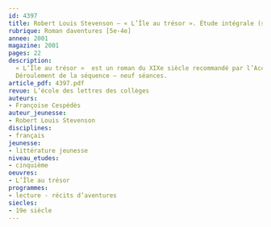 ```yaml
---
id: 4397
title: Robert Louis Stevenson – « L’Île au trésor ». Étude intégrale (séquence)
rubrique: Roman daventures [5e-4e]
annee: 2001
magazine: 2001
pages: 22
description: 
  « L’Île au trésor »  est un roman du XIXe siècle recommandé par l’Accompagnement des programmes de quatrième. Les pistes de lecture proposées en permettent une exploitation dès la classe de cinquième. Ce roman d’aventures relate quelques mois de la vie de Jim Hawkins, un jeune garçon confronté très tôt à des situations difficiles et périlleuses. Le fil conducteur de ce récit, où les « bons » et les « méchants » essaient de cohabiter pour retrouver un trésor, est l’apprentissage de la vie par Jim qui devra prendre des décisions et se montrer responsable.
  Déroulement de la séquence – neuf séances.
article_pdf: 4397.pdf
revue: L’école des lettres des collèges
auteurs:
- Françoise Cespédès
auteur_jeunesse:
- Robert Louis Stevenson
disciplines:
- français
jeunesse:
- littérature jeunesse
niveau_etudes:
- cinquième
oeuvres:
- L’Île au trésor
programmes:
- lecture - récits d’aventures
siecles:
- 19e siècle
---
```

